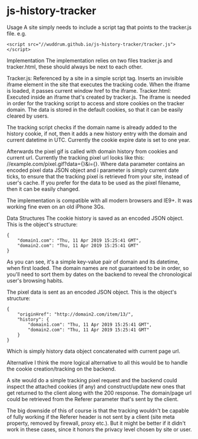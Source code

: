 # js-history-tracker

Usage
A site simply needs to include a script tag that points to the tracker.js file. e.g.
```
<script src="//wuddrum.github.io/js-history-tracker/tracker.js"></script>
```
Implementation
The implementation relies on two files tracker.js and tracker.html, these should always be next to each other.

Tracker.js: Referenced by a site in a simple script tag. Inserts an invisible iframe element in the site that executes the tracking code. When the iframe is loaded, it passes current window href to the iframe. 
Tracker.html: Executed inside an iframe that's created by tracker.js. The iframe is needed in order for the tracking script to access and store cookies on the tracker domain. The data is stored in the default cookies, so that it can be easily cleared by users.

The tracking script checks if the domain name is already added to the history cookie, if not, then it adds a new history entry with the domain and current datetime in UTC. Currently the cookie expire date is set to one year.

Afterwards the pixel gif is called with domain history from cookies and current url. Currently the tracking pixel url looks like this: //example.com/pixel.gif?data={}&i={}. Where data parameter contains an encoded pixel data JSON object and i parameter is simply current date ticks, to ensure that the tracking pixel is retrieved from your site, instead of user's cache. If you prefer for the data to be used as the pixel filename, then it can be easily changed.

The implementation is compatible with all modern browsers and IE9+. It was working fine even on an old iPhone 3Gs.

Data Structures
The cookie history is saved as an encoded JSON object. This is the object's structure:
```
{
    "domain1.com": "Thu, 11 Apr 2019 15:25:41 GMT",
    "domain2.com": "Thu, 11 Apr 2019 15:25:41 GMT"
}
```
As you can see, it's a simple key-value pair of domain and its datetime, when first loaded. The domain names are not guaranteed to be in order, so you'll need to sort them by dates on the backend to reveal the chronological user's browsing habits.

The pixel data is sent as an encoded JSON object. This is the object's structure:
```
{
    "originHref": "http://domain2.com/item/13/",
    "history": {
        "domain1.com": "Thu, 11 Apr 2019 15:25:41 GMT",
        "domain2.com": "Thu, 11 Apr 2019 15:25:41 GMT"
    }
}
```
Which is simply history data object concatenated with current page url.

Alternative
I think the more logical alternative to all this would be to handle the cookie creation/tracking on the backend.

A site would do a simple tracking pixel request and the backend could inspect the attached cookies (if any) and construct/update new ones that get returned to the client along with the 200 response. The domain/page url could be retrieved from the Referer parameter that's sent by the client.

The big downside of this of course is that the tracking wouldn't be capable of fully working if the Referer header is not sent by a client (site meta property, removed by firewall, proxy etc.). But it might be better if it didn't work in these cases, since it honors the privacy level chosen by site or user.
